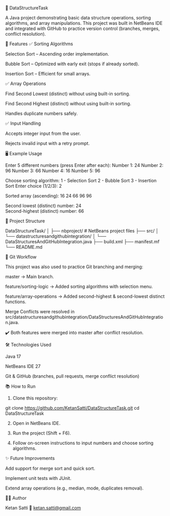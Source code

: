 📘 DataStructureTask

A Java project demonstrating basic data structure operations, sorting algorithms, and array manipulations.
This project was built in NetBeans IDE and integrated with GitHub to practice version control (branches, merges, conflict resolution).

🚀 Features
✅ Sorting Algorithms

Selection Sort – Ascending order implementation.

Bubble Sort – Optimized with early exit (stops if already sorted).

Insertion Sort – Efficient for small arrays.

✅ Array Operations

Find Second Lowest (distinct) without using built-in sorting.

Find Second Highest (distinct) without using built-in sorting.

Handles duplicate numbers safely.

✅ Input Handling

Accepts integer input from the user.

Rejects invalid input with a retry prompt.

🖥️ Example Usage

Enter 5 different numbers (press Enter after each):
Number 1: 24
Number 2: 96
Number 3: 66
Number 4: 16
Number 5: 96

Choose sorting algorithm:
1 - Selection Sort
2 - Bubble Sort
3 - Insertion Sort
Enter choice (1/2/3): 2

Sorted array (ascending):
16 24 66 96 96 

Second lowest (distinct) number: 24  
Second-highest (distinct) number: 66

📂 Project Structure

DataStructureTask/
│
├── nbproject/               # NetBeans project files
├── src/
│   └── datastructuresandgithubintegration/
│       └── DataStructuresAndGitHubIntegration.java
├── build.xml
├── manifest.mf
└── README.md

🔀 Git Workflow

This project was also used to practice Git branching and merging:

master → Main branch.

feature/sorting-logic → Added sorting algorithms with selection menu.

feature/array-operations → Added second-highest & second-lowest distinct functions.

Merge Conflicts were resolved in
src/datastructuresandgithubintegration/DataStructuresAndGitHubIntegration.java.

✔️ Both features were merged into master after conflict resolution.

🛠️ Technologies Used

Java 17

NetBeans IDE 27

Git & GitHub (branches, pull requests, merge conflict resolution)

📚 How to Run

1. Clone this repository:

git clone https://github.com/KetanSatti/DataStructureTask.git
cd DataStructureTask

2. Open in NetBeans IDE.

3. Run the project (Shift + F6).

4. Follow on-screen instructions to input numbers and choose sorting algorithms.

✨ Future Improvements

Add support for merge sort and quick sort.

Implement unit tests with JUnit.

Extend array operations (e.g., median, mode, duplicates removal).

👨‍💻 Author

Ketan Satti
📧 ketan.satti@gmail.com
